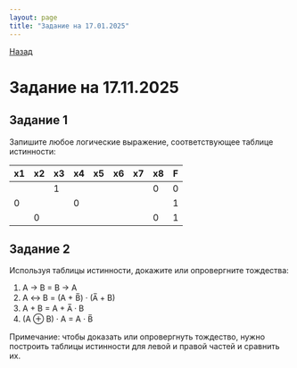 ```yaml
---
layout: page
title: "Задание на 17.01.2025"
---
```


[Назад](/compsci/10a2024.html)

# Задание на 17.11.2025

## Задание 1

Запишите любое логические выражение, соответствующее таблице истинности: 

|x1|x2|x3|x4|x5|x6|x7|x8|F|
|---|---|---|---|---|---|---|---|---|
|||1|||||0|0|
|0|||0|||||1|
||0||||||0|1|

## Задание 2

Используя таблицы истинности, докажите или опровергните тождества:

1. A → B = B → A
2. A ↔ B = (A + B̅) · (A̅ + B)
3. A + B = A + A̅ · B
4. (A ⊕ B) · A = A · B̅

Примечание: чтобы доказать или опровергнуть тождество, нужно построить таблицы истинности для левой и правой частей и сравнить их.